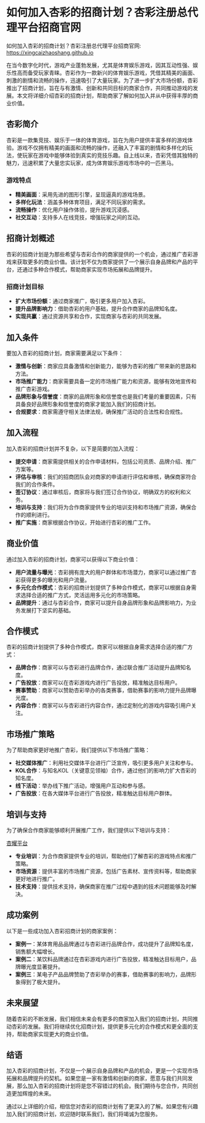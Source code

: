 # 如何加入杏彩的招商计划？杏彩注册总代理平台招商官网

如何加入杏彩的招商计划？杏彩注册总代理平台招商官网: <https://xingcaizhaoshang.github.io>

在当今数字化时代，游戏产业蓬勃发展，尤其是体育娱乐游戏，因其互动性强、娱乐性高而备受玩家青睐。杏彩作为一款新兴的体育娱乐游戏，凭借其精美的画面、刺激的剧情和流畅的操作，迅速吸引了大量玩家。为了进一步扩大市场份额，杏彩推出了招商计划，旨在与有激情、创新和共同目标的商家合作，共同推动游戏的发展。本文将详细介绍杏彩的招商计划，帮助商家了解如何加入并从中获得丰厚的商业价值。

## 杏彩简介

杏彩是一款集竞技、娱乐于一体的体育游戏，旨在为用户提供丰富多样的游戏体验。游戏不仅拥有精美的画面和流畅的操作，还融入了丰富的剧情和多样化的玩法，使玩家在游戏中能够体验到真实的竞技乐趣。自上线以来，杏彩凭借其独特的魅力，迅速积累了大量忠实玩家，成为体育娱乐游戏市场中的一匹黑马。

### 游戏特点

- **精美画面**：采用先进的图形引擎，呈现逼真的游戏场景。
- **多样化玩法**：涵盖多种体育项目，满足不同玩家的需求。
- **流畅操作**：优化用户操作体验，提升游戏沉浸感。
- **社交互动**：支持多人在线竞技，增强玩家之间的互动。
## 招商计划概述

杏彩的招商计划是为那些希望与杏彩合作的商家提供的一个机会，通过推广杏彩游戏来获取更多的商业价值。该计划不仅为商家提供了一个展示自身品牌和产品的平台，还通过多种合作模式，帮助商家实现市场拓展和品牌提升。

### 招商计划目标

- **扩大市场份额**：通过商家推广，吸引更多用户加入杏彩。
- **提升品牌影响力**：借助杏彩的用户基础，提升合作商家的品牌知名度。
- **实现共赢**：通过资源共享和合作，实现商家与杏彩的共同发展。
## 加入条件

要加入杏彩的招商计划，商家需要满足以下条件：

- **激情与创新**：商家应具备激情和创新能力，能够为杏彩的推广带来新的思路和方法。
- **市场推广能力**：商家需要具备一定的市场推广能力和资源，能够有效地宣传和推广杏彩游戏。
- **品牌形象与信誉度**：商家的品牌形象和信誉度也是我们考量的重要因素，只有具备良好品牌形象和信誉度的商家才能加入我们的招商计划。
- **合规要求**：商家需遵守相关法律法规，确保推广活动的合法性和合规性。
## 加入流程

加入杏彩的招商计划并不复杂，以下是简要的加入流程：

- **提交申请**：商家需提供相关的合作申请材料，包括公司资质、品牌介绍、推广方案等。
- **评估与审核**：我们的招商团队会对商家的申请进行评估和审核，确保商家符合我们的合作条件。
- **签订协议**：通过审核后，商家将与我们签订合作协议，明确双方的权利和义务。
- **培训与支持**：我们将为合作商家提供专业的培训支持和市场推广资源，确保合作的顺利进行。
- **推广实施**：商家根据合作协议，开始进行杏彩的推广工作。
## 商业价值

通过加入杏彩的招商计划，商家可以获得以下商业价值：

- **用户流量与曝光**：杏彩拥有庞大的用户群体和市场潜力，商家可以通过推广杏彩获得更多的曝光和用户流量。
- **多元化合作模式**：杏彩的招商计划提供了多种合作模式，商家可以根据自身需求选择合适的推广方式，灵活运用多元化的市场策略。
- **品牌提升**：通过与杏彩合作，商家可以提升自身品牌形象和品牌影响力，为业务发展打下坚实的基础。
## 合作模式

杏彩的招商计划提供了多种合作模式，商家可以根据自身需求选择合适的推广方式：

- **品牌合作**：商家可以与杏彩进行品牌合作，通过联合推广活动提升品牌知名度。
- **广告投放**：商家可以在杏彩游戏内进行广告投放，精准触达目标用户。
- **赛事赞助**：商家可以赞助杏彩举办的各类赛事，借助赛事的影响力提升品牌曝光度。
- **内容合作**：商家可以与杏彩进行内容合作，通过定制化的游戏内容吸引用户关注。
## 市场推广策略

为了帮助商家更好地推广杏彩，我们提供以下市场推广策略：

- **社交媒体推广**：利用社交媒体平台进行广泛宣传，吸引更多用户关注和参与。
- **KOL合作**：与知名KOL（关键意见领袖）合作，通过他们的影响力扩大杏彩的知名度。
- **线下活动**：举办线下推广活动，增强用户互动和参与感。
- **广告投放**：在各大媒体平台进行广告投放，精准触达目标用户群体。
## 培训与支持

为了确保合作商家能够顺利开展推广工作，我们提供以下培训与支持：

[杏耀平台](https://www.xiangyao8.xyz)

- **专业培训**：为合作商家提供专业的培训，帮助他们了解杏彩的游戏特点和推广策略。
- **市场资源**：提供丰富的市场推广资源，包括广告素材、宣传资料等，帮助商家更好地进行推广。
- **技术支持**：提供技术支持，确保商家在推广过程中遇到的技术问题能够及时解决。
## 成功案例

以下是一些成功加入杏彩招商计划的商家案例：

- **案例一**：某体育用品品牌通过与杏彩进行品牌合作，成功提升了品牌知名度，销售额大幅增长。
- **案例二**：某饮料品牌通过在杏彩游戏内进行广告投放，精准触达目标用户，品牌曝光度显著提升。
- **案例三**：某电子产品品牌赞助了杏彩举办的赛事，借助赛事的影响力，品牌形象得到了极大提升。
## 未来展望

随着杏彩的不断发展，我们相信未来会有更多的商家加入我们的招商计划，共同推动杏彩的发展。我们将继续优化招商计划，提供更多元化的合作模式和更全面的支持，帮助商家实现更大的商业价值。

## 结语

加入杏彩的招商计划，不仅是一个展示自身品牌和产品的机会，更是一个实现市场拓展和品牌提升的契机。如果您是一家有激情和创新的商家，愿意与我们共同发展，那么加入杏彩的招商计划将是您不容错过的机会。我们期待与您合作，共同创造更加辉煌的未来。

通过以上详细的介绍，相信您对杏彩的招商计划有了更深入的了解。如果您有兴趣加入我们的招商计划，欢迎随时联系我们，我们将竭诚为您服务。